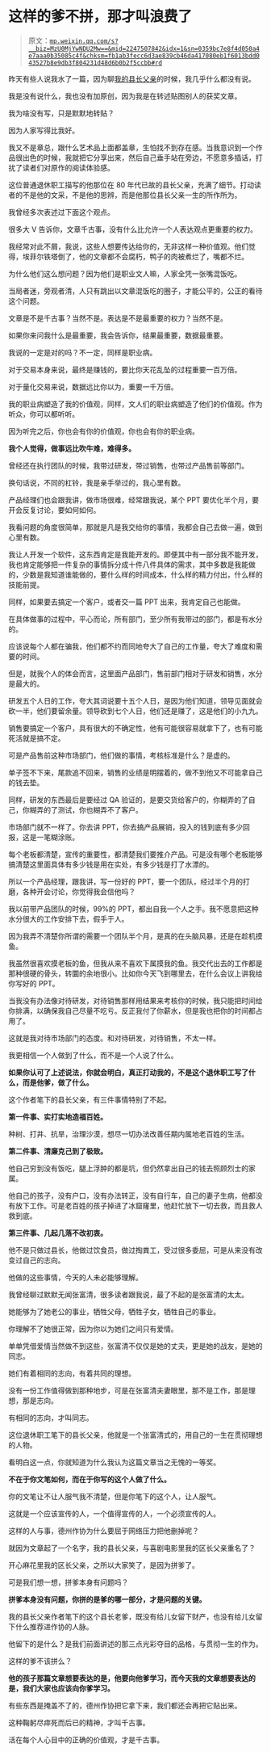 # 这样的爹不拼，那才叫浪费了

> 原文：[`mp.weixin.qq.com/s?__biz=MzU0MjYwNDU2Mw==&mid=2247507842&idx=1&sn=0359bc7e8f4d050a4e7aaa0b35085c4f&chksm=fb1ab3fecc6d3ae839cb46da417080eb1f6013bdd043527b8e9db3f804231d48d6b0b2f5ccbb#rd`](http://mp.weixin.qq.com/s?__biz=MzU0MjYwNDU2Mw==&mid=2247507842&idx=1&sn=0359bc7e8f4d050a4e7aaa0b35085c4f&chksm=fb1ab3fecc6d3ae839cb46da417080eb1f6013bdd043527b8e9db3f804231d48d6b0b2f5ccbb#rd)

昨天有些人说我水了一篇，因为聊[我的县长父亲](http://mp.weixin.qq.com/s?__biz=MzU3NDc5Nzc0NQ==&mid=2247520401&idx=1&sn=0be7f91c4aa3b59a74921fcd0147af6e&chksm=fd2e324fca59bb59d6a7521a023d8d576d7b9949192f7752d8935a5d58a4af90ab77e8171467&scene=21#wechat_redirect)的时候，我几乎什么都没有说。 

我是没有说什么，我也没有加原创，因为我是在转述贴图别人的获奖文章。 

我为啥没有写，只是默默地转贴？ 

因为人家写得比我好。

我又不是章总，跟什么艺术品上面都盖章，生怕找不到存在感。当我意识到一个作品很出色的时候，我就把它分享出来，然后自己垂手站在旁边，不愿意多插话，打扰了读者们对原作的阅读体验感。

这位普通退休职工描写的他那位在 80 年代已故的县长父亲，充满了细节。打动读者的不是他的文采，不是他的思辨，而是他那位县长父亲一生的所作所为。 

我曾经多次表述过下面这个观点。 

很多大 V 告诉你，文章千古事，没有什么比允许一个人表达观点更重要的权力。

我经常对此不屑，我说，这些人想要传达给你的，无非这样一种价值观。他们觉得，埃菲尔铁塔倒了，他的文章都不会腐朽，鸭子的肉被煮烂了，嘴都不烂。

为什么他们这么想问题？因为他们是职业文人嘛，人家全凭一张嘴混饭吃。

当局者迷，旁观者清，人只有跳出以文章混饭吃的圈子，才能公平的，公正的看待这个问题。 

文章是不是千古事？当然不是。表达是不是最重要的权力？当然不是。 

如果你来问我什么是最重要，我会告诉你，结果最重要，数据最重要。 

我说的一定是对的吗？不一定，同样是职业病。 

对于交易本身来说，最终是赚钱的，要比你天花乱坠的过程重要一百万倍。 

对于量化交易来说，数据远比你以为，重要一千万倍。

我的职业病塑造了我的价值观，同样，文人们的职业病塑造了他们的价值观。作为听众，你可以都听听。 

因为听完之后，你也会有你的价值观，你也会有你的职业病。 

**我个人觉得，做事远比吹牛难，难得多。** 

曾经还在执行团队的时候，我带过研发，带过销售，也带过产品售前等部门。 

换句话说，不同的杠铃，我是亲手举过的，我心里有数。 

产品经理们也会跟我讲，做市场很难，经常跟我说，某个 PPT 要优化半个月，要开会反复讨论，要如何如何。 

我看问题的角度很简单，那就是凡是我交给你的事情，我都会自己去做一遍，做到心里有数。 

我让人开发一个软件，这东西肯定是我能开发的。即便其中有一部分我不能开发，我也肯定能够把一件复杂的事情拆分成十件八件具体的需求，其中多数是我能做的，少数是我知道谁能做的，要什么样的时间成本，什么样的精力付出，什么样的技能前提。 

同样，如果要去搞定一个客户，或者交一篇 PPT 出来，我肯定自己也能做。

在具体做事的过程中，平心而论，所有部门，至少所有我带过的部门，都是有水分的。

应该说每个人都在骗我，他们都不约而同地夸大了自己的工作量，夸大了难度和需要的时间。 

但是，就我个人的体会而言，这里面产品部门，售前部门相对于研发和销售，水分是最大的。 

研发五个人日的工作，夸大其词说要十五个人日，是因为他们知道，领导见面就会砍一半，他们要留余量。领导砍到七个人日，他们还是赚了，这是他们的小九九。 

销售要搞定一个客户，具有很大的不确定性，他有可能很容易就拿下了，也有可能死活就是搞不定。

可是产品售前这种市场部门，他们做的事情，考核标准是什么？是虚的。 

单子签不下来，尾款追不回来，销售的业绩是明摆着的，做不到他又不可能拿自己的钱去垫。 

同样，研发的东西最后是要经过 QA 验证的，是要交货给客户的，你糊弄的了自己，你糊弄的了测试，你也糊弄不了客户。

市场部门就不一样了。你去讲 PPT，你去搞产品展销，投入的钱到底有多少回报，这是一笔糊涂账。 

每个老板都清楚，宣传的重要性，都清楚我们要推介产品。可是没有哪个老板能够搞清楚这里面具体有多少钱是用在实处，有多少钱是打了水漂的。 

所以一个产品经理，跟我讲，写一份好的 PPT，要一个团队，经过半个月的打磨，各种开会讨论，你觉得我会信他吗？ 

我以前带产品团队的时候，99%的 PPT，都出自我一个人之手。我不愿意把这种水分很大的工作安排下去，假手于人。 

因为我弄不清楚你所谓的需要一个团队半个月，是真的在头脑风暴，还是在趁机摸鱼。 

我虽然很喜欢摸老板的鱼，但我从来不喜欢下属摸我的鱼。我交代出去的工作都是那种很硬的骨头，转圜的余地很小。比如你今天飞到哪里去，在什么会议上讲我给你写好的 PPT。 

当我没有办法像对待研发，对待销售那样用结果来考核你的时候，我只能把时间给你排满，以确保我自己尽量不吃亏。反正我付了你薪水，但是我也把你的时间都占用了。 

这就是我对待市场部门的态度。和对待研发，对待销售，不太一样。

我更相信一个人做到了什么，而不是一个人说了什么。

**如果你认可了上述说法，你就会明白，真正打动我的，不是这个退休职工写了什么，而是他爹，做了什么。** 

这个作者笔下的县长父亲，有三件事情特别了不起。 

**第一件事、实打实地造福百姓。**

种树、打井、抗旱，治理沙漠，想尽一切办法改善任期内属地老百姓的生活。 

**第二件事、清廉克己到了极致。** 

他自己穷到没有饭吃，腿上浮肿的都是坑，但仍然拿出自己的钱去照顾烈士的家属。 

他自己的孩子，没有户口，没有办法转正，没有自行车，自己的妻子生病，他都没有放下工作。可是老百姓的孩子掉进了冰窟窿里，他赶忙放下一切去救，而且救人救到底。

**第三件事、几起几落不改初衷。** 

他不是只做过县长，他做过饮食员，做过掏粪工，受过很多委屈，可是从来没有改变过自己的志向。

他做的这些事情，今天的人未必能够理解。 

我曾经聊过默默无闻张富清，很多读者跟我说，最了不起的是张富清的太太。

她能够为了她老公的事业，牺牲父母，牺牲子女，牺牲自己的事业。 

你理解不了她很正常，因为你以为她们之间只有爱情。

单单凭借爱情当然做不到这些，张富清不仅仅是她的丈夫，更是她的战友，是她的同志。

她们有着相同的志向，有着共同的理想。 

没有一份工作值得做到那种地步，可是在张富清夫妻眼里，那不是工作，那是理想，那是志向。

有相同的志向，才叫同志。 

这位退休职工笔下的县长父亲，他就是一个张富清式的，用自己的一生在贯彻理想的人物。 

看明白这一点，你就知道为什么我认为这篇文章当之无愧的一等奖。 

**不在于你文笔如何，而在于你写的这个人做了什么。** 

你的文笔让不让人服气我不清楚，但是你笔下的这个人，让人服气。

这就是一个应该宣传的人，一个值得宣传的人，一个必须宣传的人。 

这样的人与事，德州作协为什么要屈于网络压力把他删掉呢？ 

就因为文章起了一个名字，我的县长父亲，与喜剧电影里我的区长父亲重名了？ 

开心麻花里我的区长父亲，之所以大家笑了，是因为拼爹了。 

可是我们想一想，拼爹本身有问题吗？ 

**拼爹本身没有问题，你拼的是爹的哪一部分，才是问题的关键。**

我的县长父亲作者笔下的这个县长老爹，既没有给儿女留下财产，也没有给儿女留下什么推荐进作协的人脉。 

他留下的是什么？是我们前面讲述的那三点光彩夺目的品格，与贯彻一生的作为。

这样的爹不该拼么？

**他的孩子那篇文章想要表达的是，他要向他爹学习，而今天我的文章想要表达的是，我们大家也应该向你爹学习。**

有些东西是掩盖不了的，德州作协把它拿下来，我们都还会再把它贴出来。 

这种鞠躬尽瘁死而后已的精神，才叫千古事。 

活在每个人心目中的正确的价值观，才是千古事。